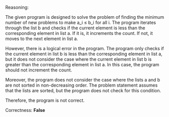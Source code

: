 Reasoning:

The given program is designed to solve the problem of finding the minimum number of new problems to make a_i ≤ b_i for all i. The program iterates through the list b and checks if the current element is less than the corresponding element in list a. If it is, it increments the count. If not, it moves to the next element in list a.

However, there is a logical error in the program. The program only checks if the current element in list b is less than the corresponding element in list a, but it does not consider the case where the current element in list b is greater than the corresponding element in list a. In this case, the program should not increment the count.

Moreover, the program does not consider the case where the lists a and b are not sorted in non-decreasing order. The problem statement assumes that the lists are sorted, but the program does not check for this condition.

Therefore, the program is not correct.

Correctness: **False**